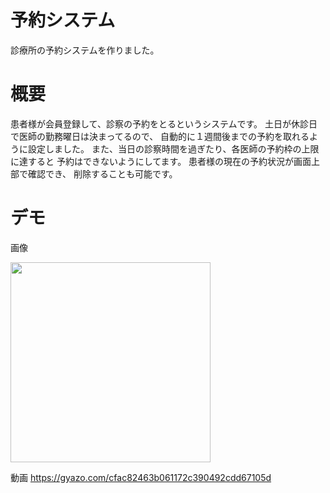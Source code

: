 # 予約システム
診療所の予約システムを作りました。

# 概要
患者様が会員登録して、診察の予約をとるというシステムです。
土日が休診日で医師の勤務曜日は決まってるので、
自動的に１週間後までの予約を取れるように設定しました。
また、当日の診察時間を過ぎたり、各医師の予約枠の上限に達すると
予約はできないようにしてます。
患者様の現在の予約状況が画面上部で確認でき、
削除することも可能です。

# デモ
画像

<img src="https://user-images.githubusercontent.com/61407102/93898075-c9402000-fd2d-11ea-8391-cd84bb7ae7d2.gif" width="320px">

動画
https://gyazo.com/cfac82463b061172c390492cdd67105d
